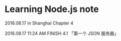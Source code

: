 # Learning Node.js note

2016.08.17 in Shanghai Chapter 4

2016.08.17 11:24 AM FINISH 4.1 「第一个 JSON 服务器」
